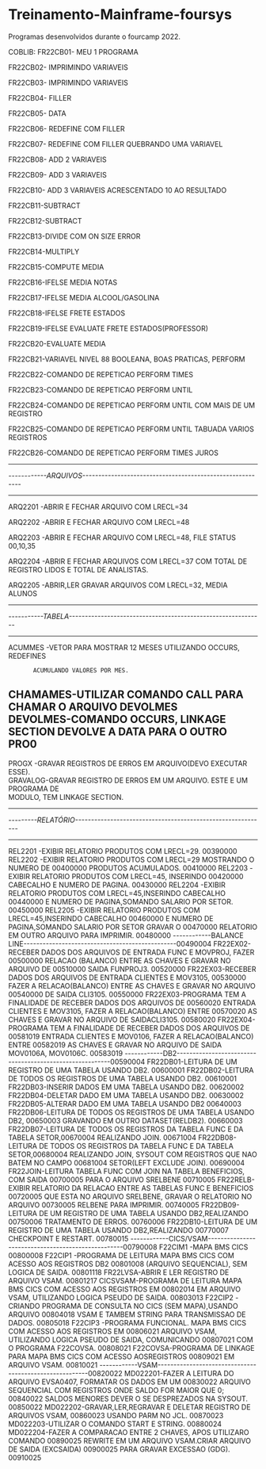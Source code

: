 # Treinamento-Mainframe-foursys

Programas desenvolvidos durante o fourcamp 2022.

COBLIB:
FR22CB01- MEU 1 PROGRAMA

FR22CB02- IMPRIMINDO VARIAVEIS

FR22CB03- IMPRIMINDO VARIAVEIS

FR22CB04- FILLER

FR22CB05- DATA

FR22CB06- REDEFINE COM FILLER

FR22CB07- REDEFINE COM FILLER QUEBRANDO UMA VARIAVEL

FR22CB08- ADD 2 VARIAVEIS

FR22CB09- ADD 3 VARIAVEIS

FR22CB10- ADD 3 VARIAVEIS ACRESCENTADO 10 AO RESULTADO

FR22CB11-SUBTRACT

FR22CB12-SUBTRACT

FR22CB13-DIVIDE COM ON SIZE ERROR

FR22CB14-MULTIPLY

FR22CB15-COMPUTE MEDIA

FR22CB16-IFELSE MEDIA NOTAS

FR22CB17-IFELSE MEDIA ALCOOL/GASOLINA

FR22CB18-IFELSE FRETE ESTADOS

FR22CB19-IFELSE EVALUATE FRETE ESTADOS(PROFESSOR)

FR22CB20-EVALUATE MEDIA

FR22CB21-VARIAVEL NIVEL 88 BOOLEANA, BOAS PRATICAS, PERFORM

FR22CB22-COMANDO DE REPETICAO PERFORM TIMES

FR22CB23-COMANDO DE REPETICAO PERFORM UNTIL

FR22CB24-COMANDO DE REPETICAO PERFORM UNTIL COM MAIS DE UM REGISTRO

FR22CB25-COMANDO DE REPETICAO PERFORM UNTIL TABUADA VARIOS REGISTROS

FR22CB26-COMANDO DE REPETICAO PERFORM TIMES JUROS

********************************************************************************
*------------ARQUIVOS----------------------------------------------------------*
********************************************************************************
ARQ2201 -ABRIR E FECHAR ARQUIVO COM LRECL=34

ARQ2202 -ABRIR E FECHAR ARQUIVO COM LRECL=48

ARQ2203 -ABRIR E FECHAR ARQUIVO COM LRECL=48, FILE STATUS 00,10,35

ARQ2204 -ABRIR E FECHAR ARQUIVOS COM LRECL=37 COM TOTAL DE
           REGISTRO LIDOS E TOTAL DE ANALISTAS.
           
ARQ2205 -ABRIR,LER GRAVAR ARQUIVOS COM LRECL=32, MEDIA ALUNOS

********************************************************************************
*-----------TABELA-------------------------------------------------------------*
********************************************************************************
ACUMMES -VETOR PARA MOSTRAR 12 MESES UTILIZANDO OCCURS, REDEFINES

           ACUMULANDO VALORES POR MES.                                  
CHAMAMES-UTILIZAR COMANDO CALL PARA CHAMAR O ARQUIVO DEVOLMES           
DEVOLMES-COMANDO OCCURS, LINKAGE SECTION DEVOLVE A DATA PARA O OUTRO PRO0
------------------------------------------------------------------------
PROGX   -GRAVAR REGISTROS DE ERROS EM ARQUIVO(DEVO EXECUTAR ESSE).      
GRAVALOG-GRAVAR REGISTRO DE ERROS EM UM ARQUIVO. ESTE E UM PROGRAMA DE  
           MODULO, TEM LINKAGE SECTION.                                 
********************************************************************************           
*---------RELATÓRIO------------------------------------------------------------*
********************************************************************************
REL2201 -EXIBIR RELATORIO PRODUTOS COM LRECL=29.                        00390000
REL2202 -EXIBIR RELATORIO PRODUTOS COM LRECL=29 MOSTRANDO O NUMERO DE   00400000
           PRODUTOS ACUMULADOS.                                         00410000
REL2203 -EXIBIR RELATORIO PRODUTOS COM LRECL=45, INSERINDO              00420000
           CABECALHO E NUMERO DE PAGINA.                                00430000
REL2204 -EXIBIR RELATORIO PRODUTOS COM LRECL=45,INSERINDO CABECALHO     00440000
           E NUMERO DE PAGINA,SOMANDO SALARIO POR SETOR.                00450000
REL2205 -EXIBIR RELATORIO PRODUTOS COM LRECL=45,INSERINDO CABECALHO     00460000
           E NUMERO DE PAGINA,SOMANDO SALARIO POR SETOR GRAVAR O        00470000
           RELATORIO EM OUTRO ARQUIVO PARA IMPRIMIR.                    00480000
------------BALANCE LINE------------------------------------------------00490004
FR22EX02-RECEBER DADOS DOS ARQUIVOS DE ENTRADA FUNC E MOVPROJ, FAZER    00500000
           RELACAO (BALANCO) ENTRE AS CHAVES E GRAVAR NO ARQUIVO DE     00510000
           SAIDA FUNPROJ3.                                              00520000
FR22EX03-RECEBER DADOS DOS ARQUIVOS DE ENTRADA CLIENTES E MOV3105,      00530000
           FAZER A RELACAO(BALANCO) ENTRE AS CHAVES E GRAVAR NO ARQUIVO 00540000
           DE SAIDA CLI3105.                                            00550000
FR22EX03-PROGRAMA TEM A FINALIDADE DE RECEBER DADOS DOS ARQUIVOS DE     00560020
           ENTRADA CLIENTES E MOV3105, FAZER A RELACAO(BALANCO) ENTRE   00570020
           AS CHAVES E GRAVAR NO ARQUIVO DE SAIDACLI3105.               00580020
FR22EX04-PROGRAMA TEM A FINALIDADE DE RECEBER DADOS DOS ARQUIVOS DE     00581019
           ENTRADA CLIENTES E MOV0106, FAZER A RELACAO(BALANCO) ENTRE   00582019
           AS CHAVES E GRAVAR NO ARQUIVO DE SAIDA MOV0106A, MOV0106C.   00583019
------------DB2---------------------------------------------------------00590004
FR22DB01-LEITURA DE UM REGISTRO DE UMA TABELA USANDO DB2.               00600001
FR22DB02-LEITURA DE TODOS OS REGISTROS DE UMA TABELA USANDO DB2.        00610001
FR22DB03-INSERIR DADOS EM UMA TABELA USANDO DB2.                        00620002
FR22DB04-DELETAR DADO EM UMA TABELA USANDO DB2.                         00630002
FR22DB05-ALTERAR DADO EM UMA TABELA USANDO DB2                          00640003
FR22DB06-LEITURA DE TODOS OS REGISTROS DE UMA TABELA USANDO DB2,        00650003
           GRAVANDO EM OUTRO DATASET(RELDB2).                           00660003
FR22DB07-LEITURA DE TODOS OS REGISTROS DA TABELA FUNC E DA TABELA SETOR,00670004
           REALIZANDO JOIN.                                             00671004
FR22DB08-LEITURA DE TODOS OS REGISTROS DA TABELA FUNC E DA TABELA SETOR,00680004
           REALIZANDO JOIN, SYSOUT COM REGISTROS QUE NAO BATEM NO CAMPO 00681004
           SETOR(LEFT EXCLUDE JOIN).                                    00690004
FR22JOIN-LEITURA TABELA FUNC COM JOIN NA TABELA BENEFICIOS, COM SAIDA   00700005
           PARA O ARQUIVO SRELBENE                                      00710005
FR22RELB-EXIBIR RELATORIO DA RELACAO ENTRE AS TABELAS FUNC E BENEFICIOS 00720005
           QUE ESTA NO ARQUIVO SRELBENE, GRAVAR O  RELATORIO NO ARQUIVO 00730005
           RELBENE PARA IMPRIMIR.                                       00740005
FR22DB09-LEITURA DE UM REGISTRO DE UMA TABELA USANDO DB2,REALIZANDO     00750006
           TRATAMENTO DE ERROS.                                         00760006
FR22DB10-LEITURA DE UM REGISTRO DE UMA TABELA USANDO DB2,REALIZANDO     00770007
           CHECKPOINT E RESTART.                                        00780015
------------CICS/VSAM---------------------------------------------------00790008
F22CIM1 -MAPA BMS CICS                                                  00800008
F22CIP1 -PROGRAMA DE LEITURA MAPA BMS CICS COM ACESSO AOS REGISTROS DB2 00801008
           (ARQUIVO SEQUENCIAL), SEM LOGICA DE SAIDA.                   00801118
FR22LVSA-ABRIR E LER REGISTRO DE ARQUIVO VSAM.                          00801217
CICSVSAM-PROGRAMA DE LEITURA MAPA BMS CICS COM ACESSO AOS REGISTROS EM  00802014
           EM ARQUIVO VSAM, UTILIZANDO LOGICA PSEUDO DE SAIDA.          00803013
F22CIP2 -CRIANDO PROGRAMA DE CONSULTA NO CICS (SEM MAPA),USANDO ARQUIVO 00804018
           VSAM E TAMBEM STRING PARA TRANSMISSAO DE DADOS.              00805018
F22CIP3 -PROGRAMA FUNCIONAL. MAPA BMS CICS COM ACESSO AOS REGISTROS EM  00806021
           ARQUIVO VSAM, UTILIZANDO LOGICA PSEUDO DE SAIDA, COMUNICANDO 00807021
           COM O PROGRAMA F22COVSA.                                     00808021
F22COVSA-PROGRAMA DE LINKAGE PARA MAPA BMS CICS COM ACESSO AOSREGISTROS 00809021
           EM ARQUIVO VSAM.                                             00810021
------------VSAM--------------------------------------------------------00820022
MD022201-FAZER A LEITURA DO ARQUIVO EVSA0407, FORMATAR OS DADOS EM UM   00830022
           ARQUIVO SEQUENCIAL COM REGISTROS ONDE SALDO FOR MAIOR QUE 0; 00840022
           SALDOS MENORES DEVER O SE DESPREZADOS NA SYSOUT.             00850022
MD022202-GRAVAR,LER,REGRAVAR E DELETAR REGISTRO DE ARQUIVOS VSAM,       00860023
           USANDO PARM NO JCL.                                          00870023
MD022203-UTILIZAR O COMANDO START E STRING.                             00880024
MD022204-FAZER A COMPARACAO ENTRE 2 CHAVES, APOS  UTILIZARO COMANDO     00890025
           REWRITE EM UM ARQUIVO VSAM.CRIAR ARQUIVO DE SAIDA (EXCSAIDA) 00900025
           PARA GRAVAR EXCESSAO (GDG).                                  00910025

